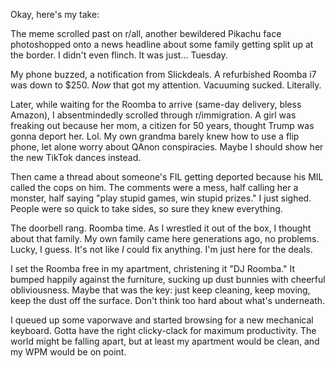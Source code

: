 Okay, here's my take:

The meme scrolled past on r/all, another bewildered Pikachu face photoshopped onto a news headline about some family getting split up at the border. I didn't even flinch. It was just... Tuesday.

My phone buzzed, a notification from Slickdeals. A refurbished Roomba i7 was down to $250. *Now* that got my attention. Vacuuming sucked. Literally.

Later, while waiting for the Roomba to arrive (same-day delivery, bless Amazon), I absentmindedly scrolled through r/immigration. A girl was freaking out because her mom, a citizen for 50 years, thought Trump was gonna deport her. Lol. My own grandma barely knew how to use a flip phone, let alone worry about QAnon conspiracies. Maybe I should show her the new TikTok dances instead.

Then came a thread about someone's FIL getting deported because his MIL called the cops on him. The comments were a mess, half calling her a monster, half saying "play stupid games, win stupid prizes." I just sighed. People were so quick to take sides, so sure they knew everything.

The doorbell rang. Roomba time. As I wrestled it out of the box, I thought about that family. My own family came here generations ago, no problems. Lucky, I guess. It's not like *I* could fix anything. I'm just here for the deals.

I set the Roomba free in my apartment, christening it "DJ Roomba." It bumped happily against the furniture, sucking up dust bunnies with cheerful obliviousness. Maybe that was the key: just keep cleaning, keep moving, keep the dust off the surface. Don't think too hard about what's underneath.

I queued up some vaporwave and started browsing for a new mechanical keyboard. Gotta have the right clicky-clack for maximum productivity. The world might be falling apart, but at least my apartment would be clean, and my WPM would be on point.